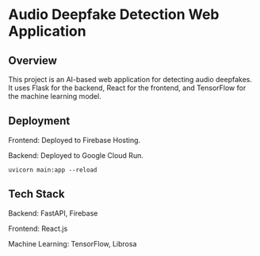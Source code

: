 # Audio Deepfake Detection Web Application

## Overview
This project is an AI-based web application for detecting audio deepfakes. It uses Flask for the backend, React for the frontend, and TensorFlow for the machine learning model.

## Deployment
Frontend: Deployed to Firebase Hosting.

Backend: Deployed to Google Cloud Run.

```uvicorn main:app --reload```

## Tech Stack
Backend: FastAPI, Firebase

Frontend: React.js

Machine Learning: TensorFlow, Librosa